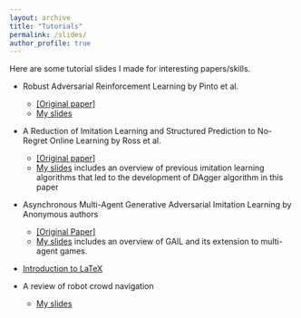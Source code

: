 ```yaml
---
layout: archive
title: "Tutorials"
permalink: /slides/
author_profile: true
---
```

Here are some tutorial slides I made for interesting papers/skills. 
- Robust Adversarial Reinforcement Learning by Pinto et al.
  - [[Original paper]](https://arxiv.org/abs/1703.02702)
  - [My slides](/files/rarl_shuijing.pdf)

- A Reduction of Imitation Learning and Structured Prediction to No-Regret Online Learning by Ross et al.
  - [[Original paper]](https://www.cs.cmu.edu/~sross1/publications/Ross-AIStats11-NoRegret.pdf)
  - [My slides](/files/20190926_DAgger.pdf) includes an overview of previous imitation learning algorithms that led to the development of DAgger algorithm in this paper

- Asynchronous Multi-Agent Generative Adversarial Imitation Learning by Anonymous authors
  - [[Original Paper]](https://openreview.net/forum?id=Syx33erYwH)
  - [My slides](/files/AMAGAIL_Shuijing_20191012.pdf) includes an overview of GAIL and its extension to multi-agent games.

- [Introduction to LaTeX](/files/latex_tutorial.pdf)

- A review of robot crowd navigation 
  - [My slides](/files/crowd_nav_shuijing.pdf)
